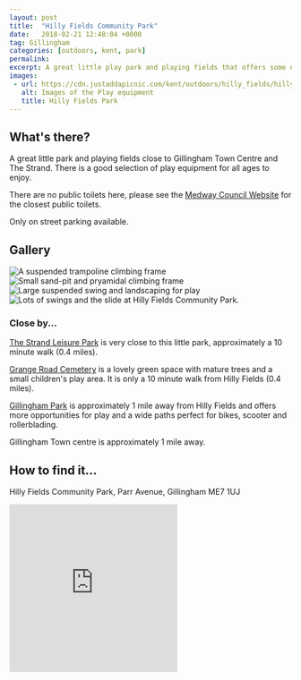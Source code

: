 ```yaml
---
layout: post
title:  "Hilly Fields Community Park"
date:   2018-02-21 12:48:04 +0000
tag: Gillingham
categories: [outdoors, kent, park]
permalink: 
excerpt: A great little play park and playing fields that offers some novel and interesting play equipment.  The perfect stop over after being at the Strand or on your way home from a shopping trip.
images:
 - url: https://cdn.justaddapicnic.com/kent/outdoors/hilly_fields/hillyfields1.jpg
   alt: Images of the Play equipment
   title: Hilly Fields Park
---
```


## What's there?
A great little park and playing fields close to Gillingham Town Centre and The Strand.  There is a good selection of play equipment for all ages to enjoy.

There are no public toilets here, please see the [Medway Council Website](https://www.medway.gov.uk/information/findmynearest.aspx?stype=36) for the closest public toilets.

Only on street parking available.

## Gallery

<div class="container">
<div class="row">

<div class="col-md-6">
  <div class="card" id="landscape">
    <img src="https://cdn.justaddapicnic.com/kent/outdoors/hilly_fields/hillyfields1.jpg" alt="A suspended trampoline climbing frame" class="img-fluid">
  </div>

  <div class="card" id="landscape">
    <img src="https://cdn.justaddapicnic.com/kent/outdoors/hilly_fields/hillyfields2.jpg" alt="Small sand-pit and pryamidal climbing frame" class="img-fluid">
  </div>
</div>

<div class="col-md-6">
  <div class="card" id="landscape">
    <img src="https://cdn.justaddapicnic.com/kent/outdoors/hilly_fields/hillyfields3.jpg" alt="Large suspended swing and landscaping for play" class="img-fluid">
  </div>

  <div class="card" id="landscape">
    <img src="https://cdn.justaddapicnic.com/kent/outdoors/hilly_fields/hillyfields4.jpg" alt="Lots of swings and the slide at Hilly Fields Community Park." class="img-fluid">
  </div>
</div>
</div>
</div>


### Close by...

[The Strand Leisure Park](http://www.justaddapicnic.com/outdoors/kent/park/sandpit/2018/01/16/strand.html) is very close to this little park, approximately a 10 minute walk (0.4 miles).

[Grange Road Cemetery](/outdoors/kent/park/2018/08/22/grange-road.html) is a lovely green space with mature trees and a small children's play area.  It is only a 10 minute walk from Hilly Fields (0.4 miles).

[Gillingham Park](https://justaddapicnic.com/outdoors/kent/park/2018/01/08/gillingham-park.html) is approximately 1 mile away from Hilly Fields and offers more opportunities for play and a wide paths perfect for bikes, scooter and rollerblading.

Gillingham Town centre is approximately 1 mile away.

## How to find it...
Hilly Fields Community Park, Parr Avenue, Gillingham ME7 1UJ

<iframe src="https://www.google.com/maps/embed?pb=!1m18!1m12!1m3!1d2489.64243528698!2d0.5549374163226908!3d51.39124942700906!2m3!1f0!2f0!3f0!3m2!1i1024!2i768!4f13.1!3m3!1m2!1s0x47d8cd824b7dc5d9%3A0xab7cdaaf12c66fce!2sHilly+Fields+Community+Park!5e0!3m2!1sen!2suk!4v1519221912117" width="300" height="300" frameborder="0" style="border:0" allowfullscreen></iframe>



